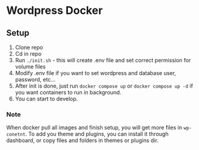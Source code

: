 # Wordpress Docker

## Setup

1. Clone repo
2. Cd in repo
3. Run `./init.sh` - this will create .env file and set correct permission for volume files
4. Modify .env file if you want to set wordpress and database user, password, etc...
5. After init is done, just run `docker compose up` or `docker compose up -d` if you want containers to run in background.
6. You can start to develop.

### Note

When docker pull all images and finish setup, you will get more files in `wp-conetnt`. To add you theme and plugins, you can install it through dashboard, or copy files and folders in themes or plugins dir.
